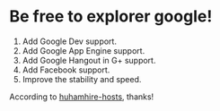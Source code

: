 Be free to explorer google!
================

1. Add Google Dev support.
2. Add Google App Engine support.
3. Add Google Hangout in G+ support.
4. Add Facebook support.
5. Improve the stability and speed.

According to [huhamhire-hosts](https://code.google.com/p/huhamhire-hosts/), thanks!
